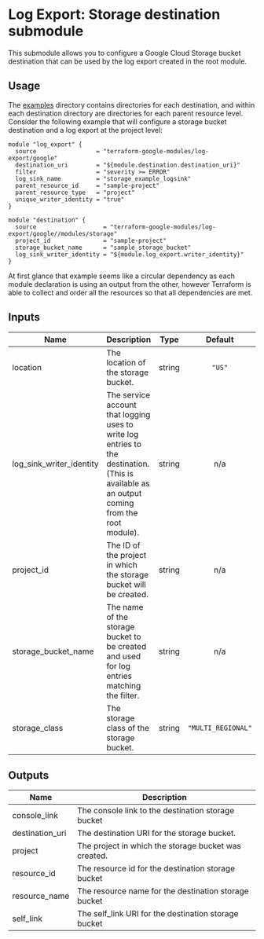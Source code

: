 # Log Export: Storage destination submodule

This submodule allows you to configure a Google Cloud Storage bucket destination that
can be used by the log export created in the root module.

## Usage

The [examples](../../examples) directory contains directories for each destination, and within each destination directory are directories for each parent resource level. Consider the following
example that will configure a storage bucket destination and a log export at the project level:

```hcl
module "log_export" {
  source                 = "terraform-google-modules/log-export/google"
  destination_uri        = "${module.destination.destination_uri}"
  filter                 = "severity >= ERROR"
  log_sink_name          = "storage_example_logsink"
  parent_resource_id     = "sample-project"
  parent_resource_type   = "project"
  unique_writer_identity = "true"
}

module "destination" {
  source                   = "terraform-google-modules/log-export/google//modules/storage"
  project_id               = "sample-project"
  storage_bucket_name      = "sample_storage_bucket"
  log_sink_writer_identity = "${module.log_export.writer_identity}"
}
```

At first glance that example seems like a circular dependency as each module declaration is
using an output from the other, however Terraform is able to collect and order all the resources
so that all dependencies are met.

<!-- BEGINNING OF PRE-COMMIT-TERRAFORM DOCS HOOK -->
## Inputs

| Name | Description | Type | Default | Required |
|------|-------------|:----:|:-----:|:-----:|
| location | The location of the storage bucket. | string | `"US"` | no |
| log\_sink\_writer\_identity | The service account that logging uses to write log entries to the destination. (This is available as an output coming from the root module). | string | n/a | yes |
| project\_id | The ID of the project in which the storage bucket will be created. | string | n/a | yes |
| storage\_bucket\_name | The name of the storage bucket to be created and used for log entries matching the filter. | string | n/a | yes |
| storage\_class | The storage class of the storage bucket. | string | `"MULTI_REGIONAL"` | no |

## Outputs

| Name | Description |
|------|-------------|
| console\_link | The console link to the destination storage bucket |
| destination\_uri | The destination URI for the storage bucket. |
| project | The project in which the storage bucket was created. |
| resource\_id | The resource id for the destination storage bucket |
| resource\_name | The resource name for the destination storage bucket |
| self\_link | The self_link URI for the destination storage bucket |

<!-- END OF PRE-COMMIT-TERRAFORM DOCS HOOK -->
